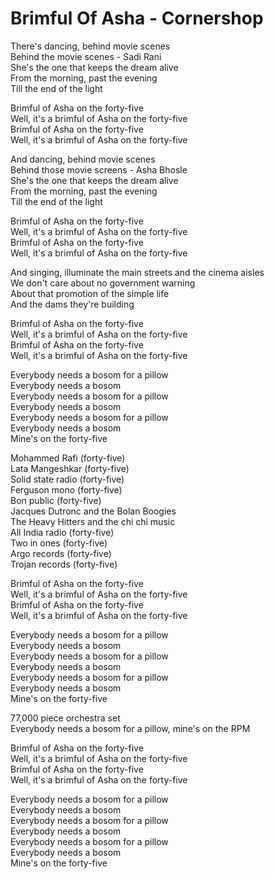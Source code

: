 # Brimful Of Asha - Cornershop

There's dancing, behind movie scenes\
Behind the movie scenes - Sadi Rani\
She's the one that keeps the dream alive\
From the morning, past the evening\
Till the end of the light

Brimful of Asha on the forty-five\
Well, it's a brimful of Asha on the forty-five\
Brimful of Asha on the forty-five\
Well, it's a brimful of Asha on the forty-five

And dancing, behind movie scenes\
Behind those movie screens - Asha Bhosle\
She's the one that keeps the dream alive\
From the morning, past the evening\
Till the end of the light

Brimful of Asha on the forty-five\
Well, it's a brimful of Asha on the forty-five\
Brimful of Asha on the forty-five\
Well, it's a brimful of Asha on the forty-five

And singing, illuminate the main streets and the cinema aisles\
We don't care about no government warning\
About that promotion of the simple life\
And the dams they're building

Brimful of Asha on the forty-five\
Well, it's a brimful of Asha on the forty-five\
Brimful of Asha on the forty-five\
Well, it's a brimful of Asha on the forty-five

Everybody needs a bosom for a pillow\
Everybody needs a bosom\
Everybody needs a bosom for a pillow\
Everybody needs a bosom\
Everybody needs a bosom for a pillow\
Everybody needs a bosom\
Mine's on the forty-five

Mohammed Rafi (forty-five)\
Lata Mangeshkar (forty-five)\
Solid state radio (forty-five)\
Ferguson mono (forty-five)\
Bon public (forty-five)\
Jacques Dutronc and the Bolan Boogies\
The Heavy Hitters and the chi chi music\
All India radio (forty-five)\
Two in ones (forty-five)\
Argo records (forty-five)\
Trojan records (forty-five)

Brimful of Asha on the forty-five\
Well, it's a brimful of Asha on the forty-five\
Brimful of Asha on the forty-five\
Well, it's a brimful of Asha on the forty-five

Everybody needs a bosom for a pillow\
Everybody needs a bosom\
Everybody needs a bosom for a pillow\
Everybody needs a bosom\
Everybody needs a bosom for a pillow\
Everybody needs a bosom\
Mine's on the forty-five

77,000 piece orchestra set\
Everybody needs a bosom for a pillow, mine's on the RPM

Brimful of Asha on the forty-five\
Well, it's a brimful of Asha on the forty-five\
Brimful of Asha on the forty-five\
Well, it's a brimful of Asha on the forty-five

Everybody needs a bosom for a pillow\
Everybody needs a bosom\
Everybody needs a bosom for a pillow\
Everybody needs a bosom\
Everybody needs a bosom for a pillow\
Everybody needs a bosom\
Mine's on the forty-five